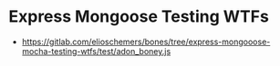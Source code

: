 # Express Mongoose Testing WTFs

* https://gitlab.com/elioschemers/bones/tree/express-mongooose-mocha-testing-wtfs/test/adon_boney.js
